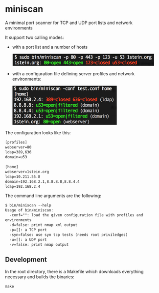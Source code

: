 miniscan
========

A minimal port scanner for TCP and UDP port lists and network environments

It support two calling modes:
- with a port list and a number of hosts
 
  ![](doc/ports.png)

- with a configuration file defining server profiles and network environments:
  
  ![](doc/config.png)

The configuration looks like this:

```
[profiles]
webserver=80
ldap=389,636
domain=u53

[home]
webserver=1stein.org
ldap=10.211.55.8
domain=192.168.2.1,8.8.8.8,8.8.4.4
ldap=192.168.2.4
```

The command line arguments are the following:

```
$ bin/miniscan --help
Usage of bin/miniscan:
  -conf="": load the given configuration file with profiles and environments
  -d=false: print nmap xml output
  -p=[]: a TCP port
  -syn=false: use syn tcp tests (needs root priviledges)
  -u=[]: a UDP port
  -v=false: print nmap output
```

Development
-----------

In the root directory, there is a Makefile which downloads everything
necessary and builds the binaries:

```
make
```
